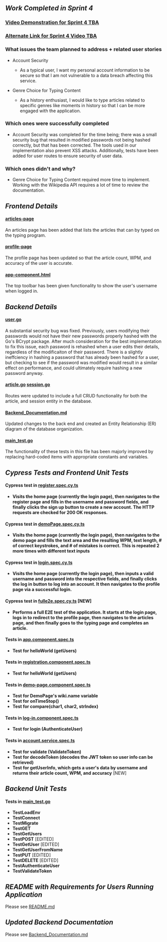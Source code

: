 <!-- WORK TO COMPLETE:
Entire Team
    Make progress on issues uncompleted in Sprint 3, or new issues discovered during Sprint 3.
    Write test for new functionality implemented. 
     front-page readme that details requirements for running and using your application.
SUBMISSIONS:
    Submission Format: GitHub & Video Links (Use comments on submission page for multiple links)
    Narrated video presentation. Split the presentation such that each member of your team narrates a portion. Presentation should include:
    Demonstrate new functionality implemented.
    Show results of all unit tests (including those from Sprint 3).
    Finally, give an overview of your completed project as if you were pitching it to someone who has never seen it:
    Demonstrate all front-end functionality
    Detailed explanation of backend API
Sprint4.md
    Detail work you've completed in Sprint 4
    List frontend unit and Cypress tests
    List backend unit tests
    Show updated documentation for your backend API 

We will be checking individual commits. If you do not commit code, you will not receive any credit for this sprint. If you're having trouble contributing, speak with your TA sooner rather than later.
Rather than just checking whether or not you have contributed all, for this sprint we will also be comparing outputs with the rest of your team. A contribution ratio of 2:1 as compared with the top performing teammate is fine, but when we start seeing differences approaching 5:1, 10:1, etc, points will be docked. -->

## _Work Completed in Sprint 4_ ##

### [Video Demonstration for Sprint 4 TBA](https://youtu.be/XhNUXZZ_6Bk) ###
### [Alternate Link for Sprint 4 Video TBA](https://clipchamp.com/watch/FMN3fO4qFXd)


### What issues the team planned to address + related user stories
* Account Security
    * As a typical user, I want my personal account information to be secure so that I am not vulnerable to a data breach affecting this service.

* Genre Choice for Typing Content
    * As a history enthusiast, I would like to type articles related to specific genres like moments in history so that I can be more engaged with the application.
### Which ones were successfully completed
* Account Security was completed for the time being; there was a small security bug that resulted in modified passwords not being hashed correctly, but that has been corrected. The tools used in our implementation also prevent XSS attacks. Additionally, tests have been added for user routes to ensure security of user data.

### Which ones didn't and why?
* Genre Choice for Typing Content required more time to implement. Working with the Wikipedia API requires a lot of time to review the documentation. 
## _Frontend Details_ ##

#### [articles-page](https://github.com/WasabiTech-777/SWE-2023-Spring/blob/45eac36e5ac1ac549c8b33c09b5af34091ebdc37/src/app/articles-page/articles-page.component.html)
An articles page has been added that lists the articles that can by typed on the typing program.
#### [profile-page](https://github.com/WasabiTech-777/SWE-2023-Spring/blob/45eac36e5ac1ac549c8b33c09b5af34091ebdc37/src/app/profile-page/profile-page.component.html)
The profile page has been updated so that the article count, WPM, and accuracy of the user is accurate.
#### [app-component.html](https://github.com/WasabiTech-777/SWE-2023-Spring/blob/45eac36e5ac1ac549c8b33c09b5af34091ebdc37/src/app/app.component.html)
The top toolbar has been given functionality to show the user's username when logged in.

## _Backend Details_ ##

#### [user.go](https://github.com/WasabiTech-777/SWE-2023-Spring/blob/174bdd6c8f57efa12affba46334eadbfffbdb2a9/src/server/routes/user.go) ####
A substantial security bug was fixed. Previously, users modifying their passwords would not have their new passwords properly hashed with the Go's BCrypt package. After much consideration for the best implementation to fix this issue, each password is rehashed when a user edits their details, regardless of the modificaiton of their password. There is a slightly ineffciency in hashing a password that has already been hashed for a user, but checking to see if the password was modified would result in a similar effect on performance, and could ultimately require hashing a new password anyway.  

#### [article.go](https://github.com/WasabiTech-777/SWE-2023-Spring/blob/main/src/server/routes/article.go) [session.go](https://github.com/WasabiTech-777/SWE-2023-Spring/blob/main/src/server/routes/session.go) ####
Routes were updated to include a full CRUD functionality for both the article, and session entity in the database. 

#### [Backend_Documentation.md](https://github.com/WasabiTech-777/SWE-2023-Spring/blob/main/Backend_Documentation.md) ####
Updated changes to the back end and created an Entity Relationship (ER) diagram of the database organization.

#### [main_test.go](https://github.com/WasabiTech-777/SWE-2023-Spring/blob/174bdd6c8f57efa12affba46334eadbfffbdb2a9/src/server/main_test.go) ####
The functionality of these tests in this file has been majorly improved by replacing hard-coded items with appropriate constants and variables. 

## _Cypress Tests and Frontend Unit Tests_
#### Cypress test in [register.spec.cy.ts](https://github.com/WasabiTech-777/SWE-2023-Spring/blob/d28ae8915ec5ed7c40697cf1399cac0636e6f18d/cypress/e2e/register.spec.cy.ts)
* **Visits the home page (currently the login page), then navigates to the register page and fills in the username and password fields, and finally clicks the sign up button to create a new account. The HTTP requests are checked for 200 OK responses.**
#### Cypress test in [demoPage.spec.cy.ts](https://github.com/WasabiTech-777/SWE-2023-Spring/blob/d28ae8915ec5ed7c40697cf1399cac0636e6f18d/cypress/e2e/demoPage.spec.cy.ts)
* **Visits the home page (currently the login page), then navigates to the demo page and fills the text area and the resulting WPM, text length, # of correct keystrokes, and # of mistakes is correct. This is repeated 2 more times with different text inputs**
#### Cypress test in [login.spec.cy.ts](https://github.com/WasabiTech-777/SWE-2023-Spring/blob/456cdb1aa202ff37cd4707f5fbe604fa4c537fa0/cypress/e2e/login.spec.cy.ts)
* **Visits the home page (currently the login page), then inputs a valid username and password into the respective fields, and finally clicks the log in button to log into an account. It then navigates to the profile page via a successful login.**
#### Cypress test in [fulle2e.spec.cy.ts](https://github.com/WasabiTech-777/SWE-2023-Spring/blob/73cead4cbf45e9cad476f1fce75bd4a5e72d2ea7/cypress/e2e/fulle2e.spec.cy.ts) [NEW]
* **Performs a full E2E test of the application. It starts at the login page, logs in to redirect to the profile page, then navigates to the articles page, and then finally goes to the typing page and completes an article.**

#### Tests in [app.component.spec.ts](https://github.com/WasabiTech-777/SWE-2023-Spring/blob/5159d7ebe84904dd363ec3932b869f453e1244c5/src/app/app.component.spec.ts)
* **Test for helloWorld (getUsers)**
#### Tests in [registration.component.spec.ts](https://github.com/WasabiTech-777/SWE-2023-Spring/blob/5159d7ebe84904dd363ec3932b869f453e1244c5/src/app/registration/registration.component.spec.ts)
* **Test for helloWorld (getUsers)**
#### Tests in [demo-page.component.spec.ts](https://github.com/WasabiTech-777/SWE-2023-Spring/blob/5159d7ebe84904dd363ec3932b869f453e1244c5/src/app/demo-page/demo-page.component.spec.ts)
* **Test for DemoPage's wiki.name variable**
* **Test for onTimeStop()**
* **Test for compare(char1, char2, strIndex)**
#### Tests in [log-in.component.spec.ts](https://github.com/WasabiTech-777/SWE-2023-Spring/blob/5159d7ebe84904dd363ec3932b869f453e1244c5/src/app/log-in/log-in.component.spec.ts)
* **Test for login (AuthenticateUser)** 
#### Tests in [account.service.spec.ts](https://github.com/WasabiTech-777/SWE-2023-Spring/blob/5159d7ebe84904dd363ec3932b869f453e1244c5/src/app/account.service.spec.ts)
* **Test for validate (ValidateToken)**
* **Test for decodeToken (decodes the JWT token so user info can be retrieved)**
* **Test for getUserInfo, which gets a user's data by username and returns their article count, WPM, and accuracy** [NEW]
## _Backend Unit Tests_ ##

#### Tests in [main_test.go](https://github.com/WasabiTech-777/SWE-2023-Spring/blob/174bdd6c8f57efa12affba46334eadbfffbdb2a9/src/server/main_test.go)
* **TestLoadEnv**
* **TestConnect**
* **TestMigrate**
* **TestGET**
* **TestGetUsers**  
* **TestPOST**  [EDITED]
* **TestGetUser**   [EDITED]
* **TestGetUserFromName** 
* **TestPUT** [EDITED]
* **TestDELETE** [EDITED]
* **TestAuthenticateUser** 
* **TestValidateToken** 

## _README with Requirements for Users Running Application_ ##
Please see [README.md](https://github.com/WasabiTech-777/SWE-2023-Spring/blob/b0091f01cbabecc6dec080b7225032755b63aa13/README.md)

## _Updated Backend Documentation_ ##
Please see [Backend_Documentation.md](https://github.com/WasabiTech-777/SWE-2023-Spring/blob/51e2cc30a810aa0da4dd435826402799daeee1ba/Backend_Documentation.md)
